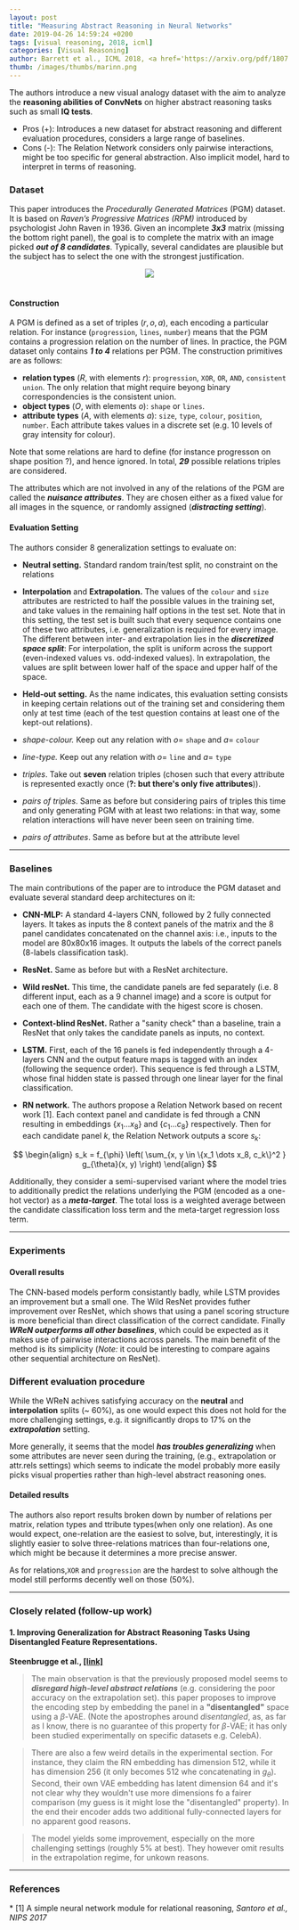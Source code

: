 ```yaml
---
layout: post
title: "Measuring Abstract Reasoning in Neural Networks"
date: 2019-04-26 14:59:24 +0200
tags: [visual reasoning, 2018, icml]
categories: [Visual Reasoning]
author: Barrett et al., ICML 2018, <a href='https://arxiv.org/pdf/1807.04225.pdf' target='_blank'>[link]</a>
thumb: /images/thumbs/marinn.png
---
```



<div class="summary">
The authors introduce a new visual analogy dataset with the aim to analyze the <b>reasoning abilities of ConvNets</b> on higher abstract reasoning tasks such as small <b>IQ tests</b>.

<ul>
<li><span class="procons">Pros (+):</span> Introduces a new dataset for abstract reasoning and different evaluation procedures, considers a large range of baselines.</li>
<li><span class="procons">Cons (-):</span> The Relation Network considers only pairwise interactions, might be too specific for general abstraction. Also implicit model, hard to interpret in terms of reasoning.</li>
</ul>
</div>


<h3 class="section dataset"> Dataset </h3>

This paper introduces  the *Procedurally Generated Matrices* (PGM) dataset. It is based on *Raven’s Progressive Matrices (RPM)* introduced by psychologist John Raven in 1936. Given an incomplete ***3x3*** matrix (missing the bottom right panel), the goal is to complete the matrix with an image picked ***out of 8 candidates***. Typically, several candidates are plausible but the subject has to select the one with the strongest justification.

<center><img src='https://drive.google.com/uc?export=view&id=1Nd7QA5574NeXmSimxhD1b4THfbYnXy_E'></center>
<br>

#### Construction

A PGM is defined as a set of triples $(r, o, a)$, each encoding a particular relation. For instance (`progression`, `lines`, `number`) means that the PGM contains a progression relation on the number of lines. In practice, the PGM dataset only contains ***1 to 4*** relations per PGM. The construction primitives are as follows:

* **relation types** ($R$, with elements $r$): `progression`, `XOR`, `OR`, `AND`, `consistent union`. The only relation that might require beyong binary correspondencies is the consistent union.
* **object types** ($O$, with elements $o$): `shape` or `lines`.
* **attribute types** ($A$, with elements $a$): `size`, `type`, `colour`, `position`, `number`. Each attribute takes values in a discrete set (e.g. 10 levels of gray intensity for colour).

Note that some relations are hard to define (for instance progresson on shape position ?), and hence ignored. In total, ***29*** possible relations triples are considered.

The attributes which are not involved in any of the relations of the PGM are called the ***nuisance attributes***. They are chosen either as a fixed value for all images in the squence, or randomly assigned (***distracting setting***). 


#### Evaluation Setting
The authors consider 8 generalization settings to evaluate on:

* **Neutral setting.** Standard random train/test split, no constraint on the relations

* **Interpolation** and **Extrapolation.** The values of the `colour` and `size` attributes are restricted to half the possible values in the training set, and take values in the remaining half options in the test set. Note that in this setting, the test set is built such that every sequence contains one of these two attributes, i.e. generalization is required for every image. The different between inter- and extrapolation lies in the ***discretized space split***: For interpolation, the split is uniform across the support (even-indexed values vs. odd-indexed values). In extrapolation, the values are split between lower half of the space and upper half of the space.

* **Held-out setting.** As the name indicates, this evaluation setting consists in keeping certain relations out of the training set and considering them only at test time (each of the test question contains at least one of the kept-out relations).
* *shape-colour.* Keep out any relation with $o=$ `shape` and $a =$ `colour`
* *line-type.* Keep out any relation with $o=$ `line` and $a =$ `type`
* *triples*. Take out **seven** relation triples (chosen such that every attribute is represented exactly once (**?: but there's only five attributes**)).
* *pairs of triples*. Same as before but considering pairs of triples this time and only generating PGM with at least two relations: in that way, some relation interactions will have never been seen on training time.
* *pairs of attributes*. Same as before but at the attribute level

---

<h3 class="section sota"> Baselines </h3>
The main contributions of the paper are to introduce the PGM dataset and evaluate several standard deep architectures on it:

* **CNN-MLP:** A standard 4-layers CNN, followed by 2 fully connected layers. It takes as inputs the 8 context panels of the matrix and the 8 panel candidates concatenated on the channel axis: i.e., inputs to the model are 80x80x16 images. It outputs the labels of the correct panels (8-labels classification task).

* **ResNet.** Same as before but with a ResNet architecture.

* **Wild resNet.** This time, the candidate panels are fed separately (i.e. 8 different input, each as a 9 channel image) and a score is output for each one of them. The candidate with the higest score is chosen.

* **Context-blind ResNet.** Rather a "sanity check" than a baseline, train a ResNet that only takes the candidate panels as inputs, no context.

* **LSTM.** First, each of the 16 panels is fed independently through a 4-layers CNN and the output feature maps is tagged with an index (following the sequence order). This sequence is fed through a LSTM, whose final hidden state is passed through one linear layer for the final classification.

* **RN network.** The authors propose a Relation Network based on recent work <span class="citations">[1]</span>. Each context panel and candidate is fed through a CNN resulting in embeddings $\{x_1 \dots x_8\}$ and  $\{c_1 \dots c_8\}$ respectively. Then for each candidate panel $k$, the Relation Network outputs a score $s_k$:

$$
\begin{align}
s_k = f_{\phi} \left( \sum_{x, y \in \{x_1 \dots x_8, c_k\}^2 } g_{\theta}(x, y) \right)
\end{align}
$$

Additionally, they consider a semi-supervised variant where the model tries to additionally predict the relations  underlying the PGM (encoded as a one-hot vector) as a ***meta-target***. The total loss is a weighted average between the candidate classification loss term and the meta-target regression loss term.

---

<h3 class="section experiments"> Experiments </h3>

#### Overall results

The CNN-based  models perform consistantly badly, while LSTM provides an improvement but a small one. The Wild ResNet provides futher improvement over ResNet, which shows that using a panel scoring structure is more beneficial than direct classification of the correct candidate. Finally ***WReN outperforms all other baselines***, which could be expected as it makes use of pairwise interactions across panels. The main benefit of the method is its simplicity (*Note:* it could be interesting to compare agains other sequential architecture on ResNet).

### Different evaluation procedure

While the WReN achives satisfying accuracy on the **neutral** and **interpolation** splits (~ 60%), as one would expect this does not hold for the more challenging settings, e.g. it significantly drops to 17% on the ***extrapolation*** setting.

More generally, it seems that the model ***has troubles generalizing*** when some attributes are never seen during the training, (e.g., extrapolation or attr.rels settings) which seems to indicate the model probably more easily picks visual properties rather than  high-level abstract reasoning ones.


#### Detailed results
The authors also report results broken down by number of relations per matrix, relation types and ttribute types(when only one relation). As one would expect, one-relation are the easiest to solve, but, interestingly, it is slightly easier to solve three-relations matrices than four-relations one, which might be because it determines a more precise answer.

As for relations,`XOR` and `progression` are the hardest to solve although the model still performs decently well on those (50%).


---

<h3 class="section followup">Closely related (follow-up work)</h3>

#### 1. Improving Generalization for Abstract Reasoning Tasks Using Disentangled Feature Representations.
**Steenbrugge et al., [[link]](https://arxiv.org/abs/1811.04784)**

> The main observation is that the previously proposed model seems to ***disregard high-level abstract relations*** (e.g. considering the poor accuracy on the extrapolation set). this paper proposes to improve the encoding step by embedding the panel in a **"disentangled"** space using a $\beta$-VAE. (Note the apostrophes around *disentangled*, as, as far as I know, there is no guarantee of this property for $\beta$-VAE;  it has only been studied experimentally on specific datasets e.g. CelebA).

> There are also a few weird details in the experimental section. For instance, they claim the RN embedding has dimension 512, while it has dimension 256 (it only becomes 512 whe concatenating in $g_{\theta}$). Second, their own VAE embedding has latent dimension 64 and it's not clear why they wouldn't use more dimensions fo a fairer comparison (my guess is it might lose the "disentangled" property). In the end their encoder adds two additional fully-connected layers for no apparent good reasons.

> The model yields some improvement, especially on the more challenging settings (roughly 5% at best). They however omit results in the extrapolation regime, for unkown reasons.

---

<h3 class="section references"> References </h3>
* <span class="citations">[1]</span> A simple neural network module for relational reasoning, <i>Santoro et al., NIPS 2017</i>
